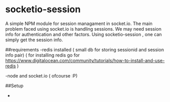 socketio-session
==============

A simple NPM module for session managament in socket.io.
The main problem faced using socket.io is handling sessions. We may need session info for authentication and other factors.
Using socketio-session , one can simply get the session info.

##requirements
  -redis installed ( small db for storing sessionid and session info pair)
  ( for installing redis go for https://www.digitalocean.com/community/tutorials/how-to-install-and-use-redis )

  -node and socket.io ( ofcourse :P)

##Setup

  -
